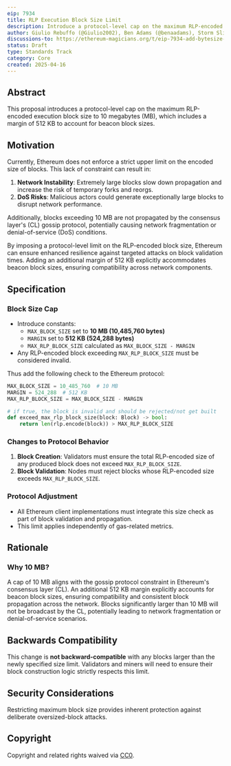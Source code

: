 ```yaml
---
eip: 7934
title: RLP Execution Block Size Limit
description: Introduce a protocol-level cap on the maximum RLP-encoded block size to 10 MB, including a 512 KB margin for beacon block size.
author: Giulio Rebuffo (@Giulio2002), Ben Adams (@benaadams), Storm Slivkoff (@sslivkoff)
discussions-to: https://ethereum-magicians.org/t/eip-7934-add-bytesize-limit-to-blocks/23589
status: Draft
type: Standards Track
category: Core
created: 2025-04-16
---
```


## Abstract

This proposal introduces a protocol-level cap on the maximum RLP-encoded execution block size to 10 megabytes (MB), which includes a margin of 512 KB to account for beacon block sizes.

## Motivation

Currently, Ethereum does not enforce a strict upper limit on the encoded size of blocks. This lack of constraint can result in:

1. **Network Instability**: Extremely large blocks slow down propagation and increase the risk of temporary forks and reorgs.
2. **DoS Risks**: Malicious actors could generate exceptionally large blocks to disrupt network performance.

Additionally, blocks exceeding 10 MB are not propagated by the consensus layer's (CL) gossip protocol, potentially causing network fragmentation or denial-of-service (DoS) conditions.

By imposing a protocol-level limit on the RLP-encoded block size, Ethereum can ensure enhanced resilience against targeted attacks on block validation times. Adding an additional margin of 512 KB explicitly accommodates beacon block sizes, ensuring compatibility across network components.

## Specification

### Block Size Cap

- Introduce constants:
  - `MAX_BLOCK_SIZE` set to **10 MB (10,485,760 bytes)**
  - `MARGIN` set to **512 KB (524,288 bytes)**
  - `MAX_RLP_BLOCK_SIZE` calculated as `MAX_BLOCK_SIZE - MARGIN`
- Any RLP-encoded block exceeding `MAX_RLP_BLOCK_SIZE` must be considered invalid.

Thus add the following check to the Ethereum protocol:

```python
MAX_BLOCK_SIZE = 10_485_760  # 10 MB
MARGIN = 524_288  # 512 KB
MAX_RLP_BLOCK_SIZE = MAX_BLOCK_SIZE - MARGIN

# if true, the block is invalid and should be rejected/not get built
def exceed_max_rlp_block_size(block: Block) -> bool:
    return len(rlp.encode(block)) > MAX_RLP_BLOCK_SIZE
```

### Changes to Protocol Behavior

1. **Block Creation**: Validators must ensure the total RLP-encoded size of any produced block does not exceed `MAX_RLP_BLOCK_SIZE`.
2. **Block Validation**: Nodes must reject blocks whose RLP-encoded size exceeds `MAX_RLP_BLOCK_SIZE`.

### Protocol Adjustment

- All Ethereum client implementations must integrate this size check as part of block validation and propagation.
- This limit applies independently of gas-related metrics.

## Rationale

### Why 10 MB?

A cap of 10 MB aligns with the gossip protocol constraint in Ethereum's consensus layer (CL). An additional 512 KB margin explicitly accounts for beacon block sizes, ensuring compatibility and consistent block propagation across the network. Blocks significantly larger than 10 MB will not be broadcast by the CL, potentially leading to network fragmentation or denial-of-service scenarios.

## Backwards Compatibility

This change is **not backward-compatible** with any blocks larger than the newly specified size limit. Validators and miners will need to ensure their block construction logic strictly respects this limit.

## Security Considerations

Restricting maximum block size provides inherent protection against deliberate oversized-block attacks.

## Copyright

Copyright and related rights waived via [CC0](../LICENSE.md).

